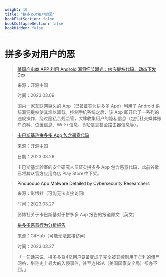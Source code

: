 ```yaml
---
weight: 10
title: "拼多多对用户的恶"
bookFlatSection: false
bookCollapseSection: false
bookHidden: false
---
```


# 拼多多对用户的恶

>[某国产电商 APP 利用 Android 漏洞细节曝光：内嵌提权代码、动态下发 Dex](https://www.oschina.net/news/231879)
>
>来源：开源中国
>
>时间：2023.03.09
>
>国内一家互联网巨头的 App（已被证实为拼多多 App）利用了 Android 系统漏洞提权使其难以卸载。控制手机系统之后，该 App 即开启了一系列的违规操作，绕过隐私合规监管，大肆收集用户的隐私信息（包括社交媒体账户资料、位置信息、Wi-Fi 信息、基站信息甚至路由器信息等）。

>[卡巴斯基称拼多多 App 包含恶意代码](https://www.oschina.net/news/234394)
>
>来源：开源中国
>
>日期：2023.03.28
>
>卡巴斯基实验室的安全研究人员证实拼多多 App 包含恶意代码，此前谷歌已将其从官方应用商店 Play Store 中下架。

>[Pinduoduo App Malware Detailed by Cybersecurity Researchers](https://www.bloomberg.com/news/articles/2023-03-27/pinduoduo-app-malware-detailed-by-cybersecurity-researchers#xj4y7vzkg)
>
>来源：彭博社（可能无法直接访问）
>
>时间：2023.03.27
>
>彭博社关于卡巴斯基对于拼多多 App 报告的报道原文（英文）

>[拼多多恶意行为分析报告](https://github.com/davincifans101/pinduoduo_backdoor_detailed_report/blob/main/report_cn.pdf)
>
>来源：GitHub（可能无法直接访问）
>
>时间：2023.03.27
>
>「一句话来说，拼多多将4亿用户设备变成了完全被其控制用于牟利的僵尸网络，堪称史上最大的入侵事件，甚至连NSA（美国国家安全局）都办不到。」

